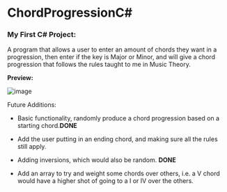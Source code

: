 # ChordProgressionC#

<h3><b>My First C# Project:</b></h3>

A program that allows a user to enter an amount of chords they want in a progression, then enter if the key is Major or Minor, and will give a chord progression that follows the rules taught to me in Music Theory.

<b>Preview:</b>

![image](https://user-images.githubusercontent.com/56320541/199119558-ac7f764a-91e5-4547-b6e6-0059087078ca.png)



Future Additions:

- Basic functionality, randomly produce a chord progression based on a starting chord.<b>DONE</b>
- Add the user putting in an ending chord, and making sure all the rules still apply.
- Adding inversions, which would also be random. <b>DONE</b>

- Add an array to try and weight some chords over others, i.e. a V chord would have a higher shot of going to a I or IV over the others.




